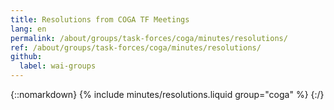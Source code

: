 ```yaml
---
title: Resolutions from COGA TF Meetings
lang: en
permalink: /about/groups/task-forces/coga/minutes/resolutions/
ref: /about/groups/task-forces/coga/minutes/resolutions/
github:
  label: wai-groups
---
```


{::nomarkdown}
{% include minutes/resolutions.liquid group="coga" %}
{:/}